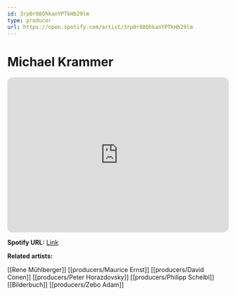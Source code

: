 ```yaml
---
id: 3rp0r08OhkanYPTkHb29lm
type: producer
url: https://open.spotify.com/artist/3rp0r08OhkanYPTkHb29lm
---
```

# Michael Krammer

<iframe style="border-radius:12px" src="https://open.spotify.com/embed/artist/3rp0r08OhkanYPTkHb29lm" width="100%" height="352" frameBorder="0" allowfullscreen="" allow="autoplay; clipboard-write; encrypted-media; fullscreen; picture-in-picture" loading="lazy"></iframe>

**Spotify URL:** [Link](https://open.spotify.com/artist/3rp0r08OhkanYPTkHb29lm)

**Related artists:**

[[Rene Mühlberger]]
[[producers/Maurice Ernst]]
[[producers/David Conen]]
[[producers/Peter Horazdovsky]]
[[producers/Philipp Scheibl]]
[[Bilderbuch]]
[[producers/Zebo Adam]]

